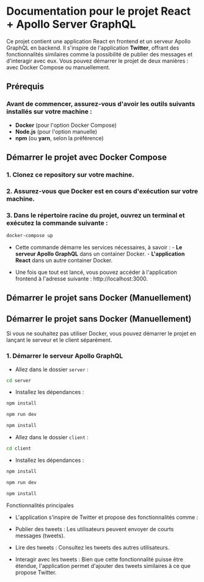 
# Documentation pour le projet React + Apollo Server GraphQL

Ce projet contient une application React en frontend et un serveur Apollo GraphQL en backend. Il s'inspire de l'application **Twitter**, offrant des fonctionnalités similaires comme la possibilité de publier des messages et d'interagir avec eux. Vous pouvez démarrer le projet de deux manières : avec Docker Compose ou manuellement.


 ## Prérequis 

### Avant de commencer, assurez-vous d'avoir les outils suivants installés sur votre machine :

- **Docker** (pour l'option Docker Compose)
- **Node.js** (pour l'option manuelle)
- **npm** (ou **yarn**, selon la préférence)

## Démarrer le projet avec Docker Compose

### 1. Clonez ce repository sur votre machine.
### 2. Assurez-vous que Docker est en cours d'exécution sur votre machine.
### 3. Dans le répertoire racine du projet, ouvrez un terminal et exécutez la commande suivante :

```bash
docker-compose up
````

- Cette commande démarre les services nécessaires, à savoir : - **Le serveur Apollo GraphQL** dans un container Docker. - **L'application React** dans un autre container Docker. 

- Une fois que tout est lancé, vous pouvez accéder à l'application frontend à l'adresse suivante : http://localhost:3000.


## Démarrer le projet sans Docker (Manuellement)

## Démarrer le projet sans Docker (Manuellement)

Si vous ne souhaitez pas utiliser Docker, vous pouvez démarrer le projet en lançant le serveur et le client séparément.

### 1. Démarrer le serveur Apollo GraphQL

- Allez dans le dossier `server` :

```bash
cd server
````
- Installez les dépendances :

```bash
npm install
````


```bash
npm run dev
````


```bash
npm install
````



- Allez dans le dossier `client` :

```bash
cd client
````
- Installez les dépendances :

```bash
npm install
````


```bash
npm run dev
````


```bash
npm install
````



Fonctionnalités principales


- L'application s'inspire de Twitter et propose des fonctionnalités comme :

- Publier des tweets : Les utilisateurs peuvent envoyer de courts messages (tweets).
- Lire des tweets : Consultez les tweets des autres utilisateurs.
- Interagir avec les tweets : Bien que cette fonctionnalité puisse être étendue, l'application permet d'ajouter des tweets similaires à ce que propose Twitter.
